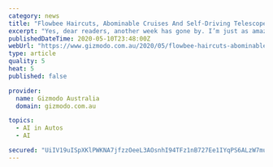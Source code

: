 ```yaml
---
category: news
title: "Flowbee Haircuts, Abominable Cruises And Self-Driving Telescopes: Best Gizmodo Stories Of The Week"
excerpt: "Yes, dear readers, another week has gone by. I’m just as amazed as you are. Although time has just about thrown me for a loop, I’ve been taking comfort in checking out what my favourite cats on Instagram are up to."
publishedDateTime: 2020-05-10T23:48:00Z
webUrl: "https://www.gizmodo.com.au/2020/05/flowbee-haircuts-abominable-cruises-and-self-driving-telescopes-best-gizmodo-stories-of-the-week/"
type: article
quality: 5
heat: 5
published: false

provider:
  name: Gizmodo Australia
  domain: gizmodo.com.au

topics:
  - AI in Autos
  - AI

secured: "UiIV19uISpXKlPWKNA7jfzzOeeL3AOsnhI94TFz1nB727Ee1IYqPS6ALzW7muz6lznc9+iOTRZ7vxd+dq8rtl8M5INk4zA9/sg4j2g6i+eM30ULNqxLSX8JhEsDebV6zK60ddFJFKvW4G4EmvT9B2sQtkzb7JTvk+zvSWWU/qfelz3LNLfjPDGy6+IERVoaftASoWKhmWwLjmAHr9oGr4cttFM/rw5YRwI6oHjyiKJ3HgXr/b3uyuCp48lRs0dHFcbl3btkJjX9dvpuTlQ4GmAWKiCHGKkHb5p0Ev55YOkBMgg6aop1pFFJiXNsFOeuHQcysfvicJwuwV2abx+cI/hvh/KR1PcnFDQDoRwq6WTE18kn2eUYy9FycI2i6xmOACYLX2wfvpokaQYxiv+xtAN1zLNGtXMrWg+VmzvoQ3cRrOBJD1wRF3iqp4FhMchPILb3Y4euwLFBnjg2u6MgboipBdpKA/1Om2QE0urJMs0E=;XOvLAmbNt7LqgpsN1d1g+g=="
---
```


